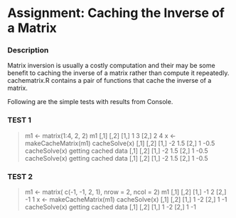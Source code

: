 Assignment: Caching the Inverse of a Matrix
========================================================
### Description
Matrix inversion is usually a costly computation and their may be some benefit 
to caching the inverse of a matrix rather than compute it repeatedly.
cachematrix.R contains a pair of functions that cache the inverse of a matrix.

Following are the simple tests with results from Console.

### TEST 1

> m1 <- matrix(1:4, 2, 2)
> m1
      [,1] [,2]
[1,]    1    3
[2,]    2    4
> x <- makeCacheMatrix(m1)
> cacheSolve(x)
      [,1] [,2]
[1,]   -2  1.5
[2,]    1 -0.5
> cacheSolve(x)
getting cached data
      [,1] [,2]
[1,]   -2  1.5
[2,]    1 -0.5
> cacheSolve(x)
getting cached data
      [,1] [,2]
[1,]   -2  1.5
[2,]    1 -0.5

### TEST 2

> m1 <- matrix( c(-1, -1, 2, 1), nrow = 2, ncol = 2)
> m1
      [,1] [,2]
[1,]   -1    2
[2,]   -1    1
> x <- makeCacheMatrix(m1)
> cacheSolve(x)
      [,1] [,2]
[1,]    1   -2
[2,]    1   -1
> cacheSolve(x)
getting cached data
      [,1] [,2]
[1,]    1   -2
[2,]    1   -1
> 